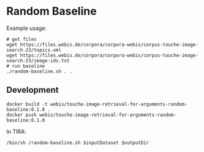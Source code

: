 Random Baseline
===============

Example usage:
```
# get files
wget https://files.webis.de/corpora/corpora-webis/corpus-touche-image-search-23/topics.xml
wget https://files.webis.de/corpora/corpora-webis/corpus-touche-image-search-23/image-ids.txt
# run baseline
./random-baseline.sh . .
```

Development
-----------
```
docker build -t webis/touche-image-retrieval-for-arguments-random-baseline:0.1.0 .
docker push webis/touche-image-retrieval-for-arguments-random-baseline:0.1.0
```

In TIRA:
```
/bin/sh /random-baseline.sh $inputDataset $outputDir
```

